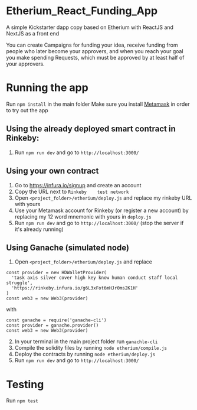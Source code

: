 # Etherium_React_Funding_App
A simple Kickstarter dapp copy based on Etherium with ReactJS and NextJS as a front end

You can create Campaigns for funding your idea, receive funding from people who later become your approvers, 
and when you reach your goal you make spending Requests, which must be approved by at least half of your approvers.


# Running the app

Run `npm install` in the main folder
Make sure you install [Metamask](https://metamask.io/) in order to try out the app

## Using the already deployed smart contract in Rinkeby: 

1. Run `npm run dev` and go to `http://localhost:3000/` 

## Using your own contract

1. Go to https://infura.io/signup and create an account
2. Copy the URL next to `Rinkeby	test network`
3. Open `<project_folder>/etherium/deploy.js` and replace my rinkeby URL with yours
4. Use your Metamask account for Rinkeby (or register a new account) by replacing my 12 word mnemonic with yours in `deploy.js`
5. Run `npm run dev` and go to `http://localhost:3000/` (stop the server if it's already running)

## Using Ganache (simulated node)

1. Open `<project_folder>/etherium/deploy.js` and replace 

```
const provider = new HDWalletProvider(
  'task axis silver cover high key know human conduct staff local struggle',
  'https://rinkeby.infura.io/g6L3xFot6mHJr0ms2K1H'
)
const web3 = new Web3(provider)
```

with

```
const ganache = require('ganache-cli')
const provider = ganache.provider()
const web3 = new Web3(provider)
```

2. In your terminal in the main project folder run `ganachle-cli`
3. Compile the solidity files by running `node etherium/compile.js` 
4. Deploy the contracts by running `node etherium/deploy.js` 
5. Run `npm run dev` and go to `http://localhost:3000/`

# Testing

Run `npm test`
